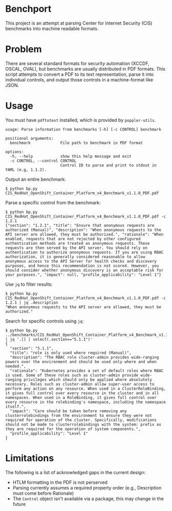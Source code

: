 # Benchport

This project is an attempt at parsing Center for Internet Security (CIS)
benchmarks into machine readable formats.

# Problem

There are several standard formats for security automation (XCCDF, OSCAL,
OVAL), but benchmarks are usually distributed in PDF formats. This script
attempts to convert a PDF to its text representation, parse it into individual
controls, and output those controls in a machine-format like JSON.

# Usage

You must have `pdftotext` installed, which is provided by `poppler-utils`.

```
usage: Parse information from benchmarks [-h] [-c CONTROL] benchmark

positional arguments:
  benchmark             File path to benchmark in PDF format

options:
  -h, --help            show this help message and exit
  -c CONTROL, --control CONTROL
                        Control ID to parse and print to stdout in YAML (e.g, 1.1.2).
```

Output an entire benchmark:

```
$ python bp.py CIS_RedHat_OpenShift_Container_Platform_v4_Benchmark_v1.1.0_PDF.pdf
```

Parse a specific control from the benchmark:
```
$ python bp.py CIS_RedHat_OpenShift_Container_Platform_v4_Benchmark_v1.1.0_PDF.pdf -c 1.2.1
{"section": "1.2.1", "title": "Ensure that anonymous requests are authorized (Manual)", "description": "When anonymous requests to the API server are allowed, they must be authorized.", "rationale": "When enabled, requests that are not rejected by other configured authentication methods are treated as anonymous requests. These requests are then served by the API server. You should rely on authentication to authorize anonymous requests. If you are using RBAC authorization, it is generally considered reasonable to allow anonymous access to the API Server for health checks and discovery purposes, and hence this recommendation is not scored. However, you should consider whether anonymous discovery is an acceptable risk for your purposes.", "impact": null, "profile_applicability": "Level 1"}
```

Use `jq` to filter results:

```
$ python bp.py CIS_RedHat_OpenShift_Container_Platform_v4_Benchmark_v1.1.0_PDF.pdf -c 1.2.1 | jq .description
"When anonymous requests to the API server are allowed, they must be authorized."
```

Search for specific controls using `jq`:

```
$ python bp.py ../benchmarks/CIS_RedHat_OpenShift_Container_Platform_v4_Benchmark_v1.1.0_PDF.pdf | jq '.[] | select(.section=="5.1.1")'
{
  "section": "5.1.1",
  "title": "role is only used where required (Manual)",
  "description": "The RBAC role cluster-admin provides wide-ranging powers over the environment and should be used only where and when needed.",
  "rationale": "Kubernetes provides a set of default roles where RBAC is used. Some of these roles such as cluster-admin provide wide-ranging privileges which should only be applied where absolutely necessary. Roles such as cluster-admin allow super-user access to perform any action on any resource. When used in a ClusterRoleBinding, it gives full control over every resource in the cluster and in all namespaces. When used in a RoleBinding, it gives full control over every resource in the rolebinding's namespace, including the namespace itself.",
  "impact": "Care should be taken before removing any clusterrolebindings from the environment to ensure they were not required for operation of the cluster. Specifically, modifications should not be made to clusterrolebindings with the system: prefix as they are required for the operation of system components.",
  "profile_applicability": "Level 1"
}
```

# Limitations

The following is a list of acknowledged gaps in the current design:

- HTLM formatting in the PDF is not perserved
- Parsing currently assumes a required property order (e.g., Description must
  come before Rationale)
- The `Control` object isn't available via a package, this may change in the
  future
